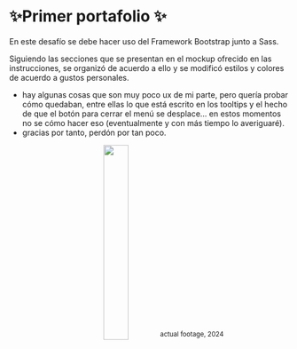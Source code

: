<h1> ✨Primer portafolio ✨</h1>

En este desafío se debe hacer uso del Framework Bootstrap junto a Sass.

Siguiendo las secciones que se presentan en el mockup ofrecido en las instrucciones, se organizó de acuerdo a ello y se modificó estilos y colores de acuerdo a gustos personales.

 + hay algunas cosas que son muy poco ux de mi parte, pero quería probar cómo quedaban, entre ellas lo que está escrito en los tooltips y el hecho de que el botón para cerrar el menú se desplace... en estos momentos no se cómo hacer eso (eventualmente y con más tiempo lo averiguaré).
 + gracias por tanto, perdón por tan poco. 

<p align="center" width="10%"><img width="30%" src="https://github.com/user-attachments/assets/7b2b61b5-fba5-45ad-8740-4f0c76fc1baa">
	<sup> actual footage, 2024 </sup>
